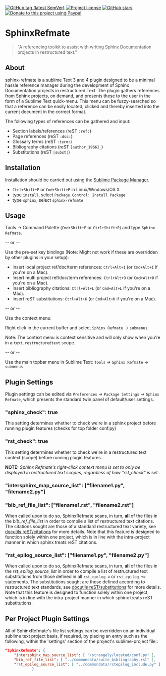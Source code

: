<!-- [![Package Control](https://img.shields.io/packagecontrol/dt/SphinxRefmate?style=flat-square)](https://packagecontrol.io/packages/SphinxRefmate) -->
[![GitHub tag (latest SemVer)](https://img.shields.io/github/tag/phughes3866/SphinxRefmate?style=flat-square&logo=github)](https://github.com/phughes3866/SphinxRefmate/tags)
[![Project license](https://img.shields.io/github/license/phughes3866/SphinxRefmate?style=flat-square&logo=github)](https://github.com/phughes3866/SphinxRefmate/blob/main/LICENSE)
[![GitHub stars](https://img.shields.io/github/stars/phughes3866/SphinxRefmate?style=flat-square&logo=github)](https://github.com/phughes3866/SphinxRefmate/stargazers)
[![Donate to this project using Paypal](https://img.shields.io/badge/paypal-donate-blue.svg?style=flat-square&logo=paypal)](https://www.paypal.me/mrpaulhughes/5gbp)

# SphinxRefmate

> "A referencing toolkit to assist with writing Sphinx Documentation projects in restructured text."

## About
sphinx-refmate is a sublime Text 3 and 4 plugin designed to be a minimal hassle reference manager during the development of Sphinx Documentation projects in restructured Text. The plugin gathers references from Sphinx projects, on demand, and presents these to the user in the form of a Sublime Text quick-menu. This menu can be fuzzy-searched so that a reference can be easily located, clicked and thereby inserted into the current document in the correct format.

The following types of references can be gathered and input:

* Section labels/references (reST `:ref:`)
* Page references (reST `:doc:`)
* Glossary terms (reST `:term:`)
* Bibliography citations (reST `[author_1966]_`)
* Substitutions (reST `|subst|`)

## Installation
Installation should be carried out using the [Sublime Package Manager](http://wbond.net/sublime_packages/package_control). 

* `Ctrl+Shift+P` or `Cmd+Shift+P` in Linux/Windows/OS X
* type `install`, select `Package Control: Install Package`
* type `sphinx`, select `sphinx-refmate`

## Usage
Tools -> Command Palette (`Cmd+Shift+P` or `Ctrl+Shift+P`) and type `Sphinx Refmate`.

-- or --

Use the pre-set key bindings (Note: Might not work if these are overridden by other plugins in your setup):

* Insert local project ref/doc/term references: `Ctrl+Alt+I` (or `Cmd+Alt+I` if you're on a Mac).
* Insert multi project ref/doc/term references: `Ctrl+Alt+O` (or `Cmd+Alt+O` if you're on a Mac).
* Insert bibliography citations: `Ctrl+Alt+L` (or `Cmd+Alt+L` if you're on a Mac).
* Insert reST substitutions: `Ctrl+Alt+K` (or `Cmd+Alt+K` if you're on a Mac).

-- or --

Use the context menu:

Right click in the current buffer and select `Sphinx Refmate` -> `submenus`.

Note: The context menu is context sensitive and will only show when you're in a `text.restructuredtext` scope.

-- or --

Use the main topbar menu in Sublime Text: `Tools` -> `Sphinx Refmate` -> `submenus`

## Plugin Settings
Plugin settings can be edited via `Preferences` -> `Package Settings` -> `Sphinx Refmate`, which presents the standard twin panel of default/user settings.

### "sphinx_check": true
This setting determines whether to check we're in a sphinx project before running plugin features (checks for top folder conf.py)

### "rst_check": true
This setting determines whether to check we're in a restructured text context (scope) before running plugin features.

**NOTE:**  _Sphinx Refmate's right-click context menu is set to only be displayed in restructured text scopes, regardless of how "rst_check" is set._

### "intersphinx_map_source_list": ["filename1.py", "filename2.py"]


### "bib_ref_file_list": ["filename1.rst", "filename2.rst"]
When called upon to do so, SphinxRefmate scans, in turn, **all** of the files in the _bib_ref_file_list_ in order to compile a list of restructured text citations. The citations sought are those of a standard restructured text variety, see [docutils reST/citations](https://docutils.sourceforge.io/docs/ref/rst/restructuredtext.html#citations) for more details. Note that this feature is designed to function solely within one project, which is in line with the intra-project manner in which sphinx treats reST citations.

### "rst_epilog_source_list": ["filename1.py", "filename2.py"]
When called upon to do so, SphinxRefmate scans, in turn, **all** of the files in the _rst_epilog_source_list_ in order to compile a list of restructured text substitutions from those defined in all ``rst_epilog =`` or ``rst_epilog +=`` statements. The substitutions sought are those defined according to restructured text standards, see [docutils reST/substitutions](https://docutils.sourceforge.io/docs/ref/rst/restructuredtext.html#substitution-definitions) for more details. Note that this feature is designed to function solely within one project, which is in line with the intra-project manner in which sphinx treats reST substitutions.



## Per Project Plugin Settings
All of SphinxRefmate's file list settings can be overridden on an individual sublime text project basis, if required, 
by placing an entry such as the following, within the 'settings' section of the project's sublime-project file::

```json
"SphinxRefmate": { 
	"intersphinx_map_source_list": [ "/strangely/located/conf.py" ],
	"bib_ref_file_list": [ "../commondata/suite_bibliography.rst" ],
	"rst_epilog_source_list": [ "../commondata/rstepilog_include.py" ]
			}
```
